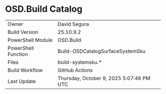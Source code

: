 ﻿# OSD.Build Catalog

| | |
|-|-|
| Owner | David Segura |
| Build Version | 25.10.9.2 |
| PowerShell Module | OSD.Build |
| PowerShell Function | Build-OSDCatalogSurfaceSystemSku |
| Files | build-systemsku.* |
| Build Workflow | GitHub Actions |
| Last Update | Thursday, October 9, 2025 5:07:46 PM UTC |
